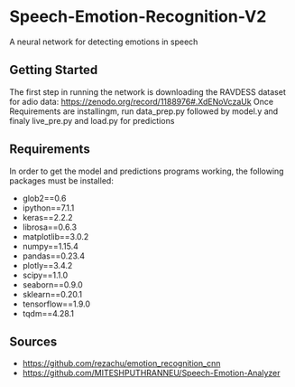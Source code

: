 # Speech-Emotion-Recognition-V2

A neural network for detecting emotions in speech 

## Getting Started

The first step in running the network is downloading  the RAVDESS dataset for adio data:
https://zenodo.org/record/1188976#.XdENoVczaUk
Once Requirements are installingm, run data_prep.py followed by model.y and finaly live_pre.py and load.py for predictions

## Requirements

In order to get the model and predictions programs working, the following packages must be installed:
  * glob2==0.6
  * ipython==7.1.1
  * keras==2.2.2
  * librosa==0.6.3
  * matplotlib==3.0.2
  * numpy==1.15.4
  * pandas==0.23.4
  * plotly==3.4.2
  * scipy==1.1.0
  * seaborn==0.9.0
  * sklearn==0.20.1
  * tensorflow==1.9.0
  * tqdm==4.28.1



## Sources 

* https://github.com/rezachu/emotion_recognition_cnn
* https://github.com/MITESHPUTHRANNEU/Speech-Emotion-Analyzer
